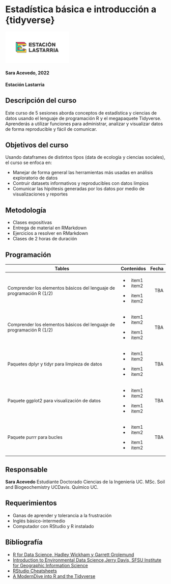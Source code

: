 # Estadística básica e introducción a {tidyverse}
<img src="imagenes/EstLastarria_Horiz_Enviar-01.png" width="200"/>

#### Sara Acevedo, 2022

#### Estación Lastarria

## Descripción del curso

Este curso de 5 sesiones aborda conceptos de estadística y ciencias de
datos usando el lenguaje de programación R y el megapaquete Tidyverse.
Aprenderás a utilizar funciones para administrar, analizar y visualizar
datos de forma reproducible y fácil de comunicar.

## Objetivos del curso

Usando dataframes de distintos tipos (data de ecología y ciencias
sociales), el curso se enfoca en:

-   Manejar de forma general las herramientas más usadas en análisis
    exploratorio de datos
-   Contruir datasets informativos y reproducibles con datos limpios
-   Comunicar las hipótesis generadas por los datos por medio de
    visualizaciones y reportes

## Metodología

-   Clases expositivas
-   Entrega de material en RMarkdown
-   Ejercicios a resolver en RMarkdown
-   Clases de 2 horas de duración

## Programación

| Tables        | Contenidos         | Fecha   |
| ------------- |:-------------:| -----:|
| Comprender los elementos básicos del lenguaje de programación R (1/2) | <ul><li>item1</li><li>item2</li></ul><ul><li>item1</li><li>item2</li></ul> | TBA |
| Comprender los elementos básicos del lenguaje de programación R (1/2) | <ul><li>item1</li><li>item2</li></ul><ul><li>item1</li><li>item2</li></ul> | TBA |
| Paquetes dplyr y tidyr para limpieza de datos | <ul><li>item1</li><li>item2</li></ul><ul><li>item1</li><li>item2</li></ul>      | TBA |
| Paquete ggplot2 para visualización de datos | <ul><li>item1</li><li>item2</li></ul><ul><li>item1</li><li>item2</li></ul>     | TBA |
| Paquete purrr para bucles| <ul><li>item1</li><li>item2</li></ul><ul><li>item1</li><li>item2</li></ul> | TBA |

## Responsable

**Sara Acevedo** Estudiante Doctorado Ciencias de la Ingeniería UC. MSc.
Soil and Biogeochemistry UCDavis. Químico UC.

## Requerimientos

-   Ganas de aprender y tolerancia a la frustración
-   Inglés básico-intermedio
-   Computador con RStudio y R instalado

## Bibliografía

-   [R for Data Science, Hadley Wickham y Garrett
    Grolemund](https://es.r4ds.hadley.nz/)
-   [Introduction to Environmental Data Science,Jerry Davis, SFSU
    Institute for Geographic Information
    Science](https://bookdown.org/igisc/EnvDataSci/%5D)
-   [RStudio
    Cheatsheets](https://www.rstudio.com/resources/cheatsheets/)
-   [A ModernDive into R and the
    Tidyverse](https://moderndive.com/index.html)
